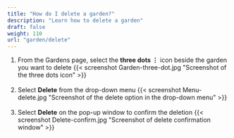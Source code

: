 ```yaml
---
title: "How do I delete a garden?"
description: "Learn how to delete a garden"
draft: false
weight: 110
url: "garden/delete"
---
```


1. From the Gardens page, select the **three dots ⋮** icon beside the garden you want to delete
{{< screenshot Garden-three-dot.jpg "Screenshot of the three dots icon" >}}<br /><br />
2. Select **Delete** from the drop-down menu
{{< screenshot Menu-delete.jpg "Screenshot of the delete option in the drop-down menu" >}}<br /><br />
3. Select **Delete** on the pop-up window to confirm the deletion
{{< screenshot Delete-confirm.jpg "Screenshot of delete confirmation window" >}}<br /><br />
